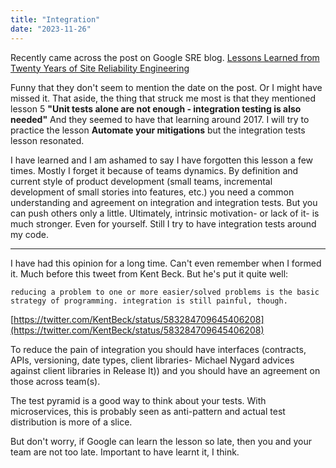 ```yaml
---
title: "Integration"
date: "2023-11-26"
---
```


Recently came across the post on Google SRE blog. [Lessons Learned from Twenty Years of Site Reliability Engineering](https://sre.google/resources/practices-and-processes/twenty-years-of-sre-lessons-learned/)

Funny that they don't seem to mention the date on the post. Or I might have missed it. That aside, the thing that struck me most is that they mentioned lesson 5 **"Unit tests alone are not enough - integration testing is also needed"** And they seemed to have that learning around 2017. I will try to practice the lesson **Automate your mitigations** but the integration tests lesson resonated.

I have learned and I am ashamed to say I have forgotten this lesson a few times. Mostly I forget it because of teams dynamics. By definition and current style of product development (small teams, incremental development of small stories into features, etc.) you need a common understanding and agreement on integration and integration tests. But you can push others only a little. Ultimately, intrinsic motivation- or lack of it- is much stronger. Even for yourself. Still I try to have integration tests around my code.

* * *

I have had this opinion for a long time. Can't even remember when I formed it. Much before this tweet from Kent Beck. But he's put it quite well:

`reducing a problem to one or more easier/solved problems is the basic strategy of programming. integration is still painful, though.`

[https://twitter.com/KentBeck/status/583284709645406208](https://twitter.com/KentBeck/status/583284709645406208)

To reduce the pain of integration you should have interfaces (contracts, APIs, versioning, date types, client libraries- Michael Nygard advices against client libraries in Release It)) and you should have an agreement on those across team(s).

The test pyramid is a good way to think about your tests. With microservices, this is probably seen as anti-pattern and actual test distribution is more of a slice.

But don't worry, if Google can learn the lesson so late, then you and your team are not too late. Important to have learnt it, I think.

